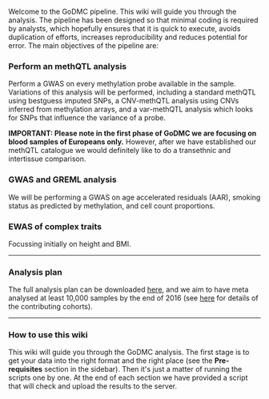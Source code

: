Welcome to the GoDMC pipeline. This wiki will guide you through the analysis. The pipeline has been designed so that minimal coding is required by analysts, which hopefully ensures that it is quick to execute, avoids duplication of efforts, increases reproducibility and reduces potential for error. The main objectives of the pipeline are:

### Perform an methQTL analysis

Perform a GWAS on every methylation probe available in the sample. Variations of this analysis will be performed, including a standard methQTL using bestguess imputed SNPs, a CNV-methQTL analysis using CNVs inferred from methylation arrays, and a var-methQTL analysis which looks for SNPs that influence the variance of a probe. 

**IMPORTANT: Please note in the first phase of GoDMC we are focusing on blood samples of Europeans only.** However, after we have established our methQTL catalogue we would definitely like to do a transethnic and intertissue comparison.

### GWAS and GREML analysis
We will be performing a GWAS on age accelerated residuals (AAR), smoking status as predicted by methylation, and cell count proportions.

### EWAS of complex traits
Focussing initially on height and BMI.

---
### Analysis plan
The full analysis plan can be downloaded [here](https://github.com/MRCIEU/godmc/files/197447/GoDMCanalysisplan271116.docx), and we aim to have meta analysed at least 10,000 samples by the end of 2016 (see [here](https://docs.google.com/spreadsheets/d/1iOr0ZyLr8OOmhOsHLCxoBEhanJ2K_LZG-X1YrnDFyRc/edit?usp=sharing) for details of the contributing cohorts).

---

### How to use this wiki

This wiki will guide you through the GoDMC analysis. The first stage is to get your data into the right format and the right place (see the **Pre-requisites** section in the sidebar). Then it's just a matter of running the scripts one by one. At the end of each section we have provided a script that will check and upload the results to the server.